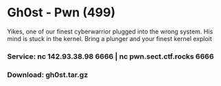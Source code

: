 # Gh0st - Pwn (499)
Yikes, one of our finest cyberwarrior plugged into the wrong system. His mind is stuck in the kernel. Bring a plunger and your finest kernel exploit  
### Service: nc 142.93.38.98 6666 | nc pwn.sect.ctf.rocks 6666
### Download: gh0st.tar.gz 
